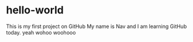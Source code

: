 # hello-world
This is my first project on GitHub
My name is Nav and I am learning GitHub today. yeah 
wohoo woohooo 
